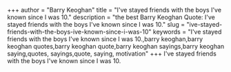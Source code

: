 +++
author = "Barry Keoghan"
title = "I've stayed friends with the boys I've known since I was 10."
description = "the best Barry Keoghan Quote: I've stayed friends with the boys I've known since I was 10."
slug = "ive-stayed-friends-with-the-boys-ive-known-since-i-was-10"
keywords = "I've stayed friends with the boys I've known since I was 10.,barry keoghan,barry keoghan quotes,barry keoghan quote,barry keoghan sayings,barry keoghan saying,quotes, sayings,quote, saying, motivation"
+++
I've stayed friends with the boys I've known since I was 10.
